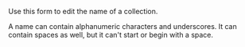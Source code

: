 Use this form to edit the name of a collection.

A name can contain alphanumeric characters and underscores. It can contain
spaces as well, but it can't start or begin with a space.
